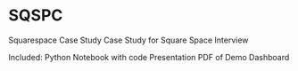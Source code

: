 # SQSPC
Squarespace Case Study
Case Study for Square Space Interview

Included:
Python Notebook with code
Presentation
PDF of Demo Dashboard
